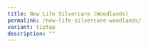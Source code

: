 ```yaml
---
title: New Life Silvercare (Woodlands)
permalink: /new-life-silvercare-woodlands/
variant: tiptap
description: ""
---
```

